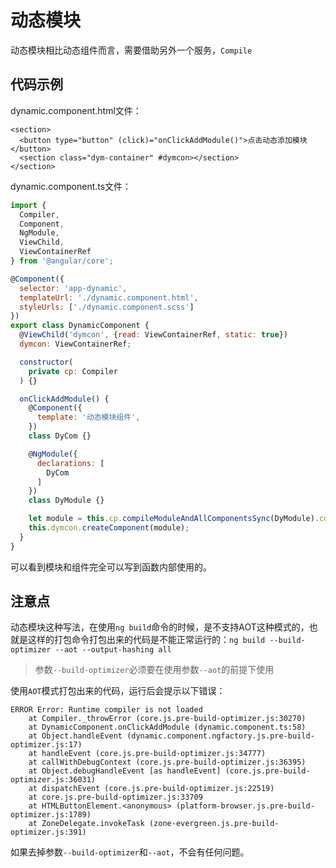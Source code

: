 # 动态模块

动态模块相比动态组件而言，需要借助另外一个服务，`Compile`

## 代码示例

dynamic.component.html文件：

```
<section>
  <button type="button" (click)="onClickAddModule()">点击动态添加模块</button>
  <section class="dym-container" #dymcon></section>
</section>
``` 

dynamic.component.ts文件：

```javascript
import {
  Compiler,
  Component,
  NgModule,
  ViewChild,
  ViewContainerRef
} from '@angular/core';

@Component({
  selector: 'app-dynamic',
  templateUrl: './dynamic.component.html',
  styleUrls: ['./dynamic.component.scss']
})
export class DynamicComponent {
  @ViewChild('dymcon', {read: ViewContainerRef, static: true})
  dymcon: ViewContainerRef;

  constructor(
    private cp: Compiler
  ) {}

  onClickAddModule() {
    @Component({
      template: '动态模块组件',
    })
    class DyCom {}

    @NgModule({
      declarations: [
        DyCom
      ]
    })
    class DyModule {}

    let module = this.cp.compileModuleAndAllComponentsSync(DyModule).componentFactories.find(comFac => comFac.componentType === DyCom);
    this.dymcon.createComponent(module);
  }
}
```

可以看到模块和组件完全可以写到函数内部使用的。

## 注意点

动态模块这种写法，在使用`ng build`命令的时候，是不支持AOT这种模式的，也就是这样的打包命令打包出来的代码是不能正常运行的：`ng build --build-optimizer --aot --output-hashing all`

> 参数`--build-optimizer`必须要在使用参数`--aot`的前提下使用

使用`AOT`模式打包出来的代码，运行后会提示以下错误：


```
ERROR Error: Runtime compiler is not loaded
    at Compiler._throwError (core.js.pre-build-optimizer.js:30270)
    at DynamicComponent.onClickAddModule (dynamic.component.ts:58)
    at Object.handleEvent (dynamic.component.ngfactory.js.pre-build-optimizer.js:17)
    at handleEvent (core.js.pre-build-optimizer.js:34777)
    at callWithDebugContext (core.js.pre-build-optimizer.js:36395)
    at Object.debugHandleEvent [as handleEvent] (core.js.pre-build-optimizer.js:36031)
    at dispatchEvent (core.js.pre-build-optimizer.js:22519)
    at core.js.pre-build-optimizer.js:33709
    at HTMLButtonElement.<anonymous> (platform-browser.js.pre-build-optimizer.js:1789)
    at ZoneDelegate.invokeTask (zone-evergreen.js.pre-build-optimizer.js:391)
```

如果去掉参数`--build-optimizer`和`--aot`，不会有任何问题。
